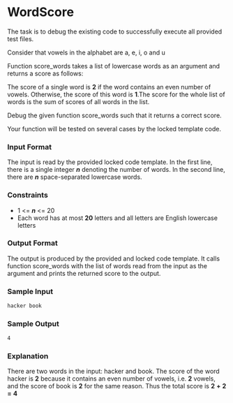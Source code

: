 # WordScore

The task is to debug the existing code to successfully execute all provided test files.

Consider that vowels in the alphabet are a, e, i, o and u

Function score_words takes a list of lowercase words as an argument and returns a score as follows:

The score of a single word is **2** if the word contains an even number of vowels. Otherwise, the score of this word is **1**.The score for the whole list of words is the sum of scores of all words in the list.

Debug the given function score_words such that it returns a correct score.

Your function will be tested on several cases by the locked template code.

### Input Format
The input is read by the provided locked code template. In the first line, there is a single integer **_n_** denoting the number of words. In the second line, there are **_n_** space-separated lowercase words.

### Constraints
- 1 <= **_n_** <= 20
- Each word has at most **20**  letters and all letters are English lowercase letters

### Output Format
The output is produced by the provided and locked code template. It calls function score_words with the list of words read from the input as the argument and prints the returned score to the output.

### Sample Input
```bash
hacker book
```

### Sample Output
```bash
4
```

### Explanation
There are two words in the input: hacker and book. The score of the word hacker is **2** because it contains an even number of vowels, i.e. **2** vowels, and the score of book is **2** for the same reason. Thus the total score is **2** **+** **2** **=** **4**